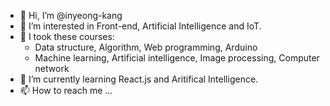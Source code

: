 - 👋 Hi, I’m @inyeong-kang
- 👀 I’m interested in Front-end, Artificial Intelligence and IoT.
- 🌱 I took these courses: 
    * Data structure, Algorithm, Web programming, Arduino
    * Machine learning, Artificial intelligence, Image processing, Computer network
- 💞️ I’m currently learning React.js and Aritifical Intelligence.
- 📫 How to reach me ...

<!---
inyeong-kang/inyeong-kang is a ✨ special ✨ repository because its `README.md` (this file) appears on your GitHub profile.
You can click the Preview link to take a look at your changes.
--->

